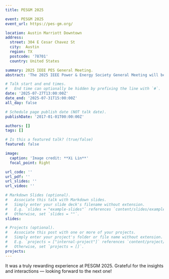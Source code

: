 ```yaml
---
title: PESGM 2025

event: PESGM 2025
event_url: https://pes-gm.org/

location: Austin Marriott Downtown
address:
  street: 304 E Cesar Chavez St
  city:  Austin
  region: TX
  postcode: '78701'
  country: United States

summary: 2025 IEEE PES General Meeting.
abstract: 'The 2025 IEEE Power & Energy Society General Meeting will be held 27–31 July 2025 in Austin, Texas. This premier power engineering conference will bring together practicing power engineers and academics from all over the world. The conference aims to provide an international forum for experts to promote, share, and discuss various issues and developments in the field of electrical power engineering.'

# Talk start and end times.
#   End time can optionally be hidden by prefixing the line with `#`.
date: '2025-07-27T13:00:00Z'
date_end: '2025-07-31T15:00:00Z'
all_day: false

# Schedule page publish date (NOT talk date).
publishDate: '2017-01-01T00:00:00Z'

authors: []
tags: []

# Is this a featured talk? (true/false)
featured: false

image:
  caption: 'Image credit: **Xi Lin**'
  focal_point: Right

url_code: ''
url_pdf: ''
url_slides: ''
url_video: ''

# Markdown Slides (optional).
#   Associate this talk with Markdown slides.
#   Simply enter your slide deck's filename without extension.
#   E.g. `slides = "example-slides"` references `content/slides/example-slides.md`.
#   Otherwise, set `slides = ""`.
slides:

# Projects (optional).
#   Associate this post with one or more of your projects.
#   Simply enter your project's folder or file name without extension.
#   E.g. `projects = ["internal-project"]` references `content/project/deep-learning/index.md`.
#   Otherwise, set `projects = []`.
projects:
---
```


It was a truly rewarding experience at PESGM 2025. Grateful for the insights and interactions — looking forward to the next one!




